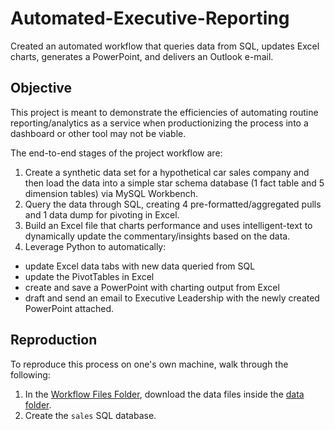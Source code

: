 # Automated-Executive-Reporting
Created an automated workflow that queries data from SQL, updates Excel charts, generates a PowerPoint, and delivers an Outlook e-mail.

## Objective

This project is meant to demonstrate the efficiencies of automating routine reporting/analytics as a service when productionizing the process into a dashboard or other tool may not be viable.

The end-to-end stages of the project workflow are:

1. Create a synthetic data set for a hypothetical car sales company and then load the data into a simple star schema database (1 fact table and 5 dimension tables) via MySQL Workbench.
2. Query the data through SQL, creating 4 pre-formatted/aggregated pulls and 1 data dump for pivoting in Excel.
3. Build an Excel file that charts performance and uses intelligent-text to dynamically update the commentary/insights based on the data.
4. Leverage Python to automatically:
- update Excel data tabs with new data queried from SQL
- update the PivotTables in Excel
- create and save a PowerPoint with charting output from Excel
- draft and send an email to Executive Leadership with the newly created PowerPoint attached.

## Reproduction

To reproduce this process on one's own machine, walk through the following:

1. In the [Workflow Files Folder](https://github.com/akicklig/Automated-Executive-Reporting/tree/main/Workflow_Files), download the data files inside the [data folder](https://github.com/akicklig/Automated-Executive-Reporting/tree/main/Workflow_Files/data).
2. Create the `sales` SQL database.
